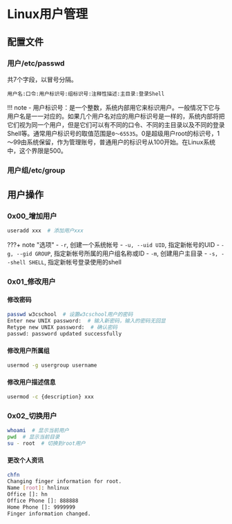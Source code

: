 # Linux用户管理

## 配置文件

### 用户/etc/passwd

共7个字段，以冒号分隔。

```
用户名:口令:用户标识号:组标识号:注释性描述:主目录:登录Shell
```

!!! note
    - 用户标识号：是一个整数，系统内部用它来标识用户。一般情况下它与用户名是一一对应的。如果几个用户名对应的用户标识号是一样的，系统内部将把它们视为同一个用户，但是它们可以有不同的口令、不同的主目录以及不同的登录Shell等。通常用户标识号的取值范围是`0～65535`。0是超级用户root的标识号，1～99由系统保留，作为管理账号，普通用户的标识号从100开始。在Linux系统中，这个界限是500。

### 用户组/etc/group

## 用户操作

### 0x00_增加用户

```bash
useradd xxx  # 添加用户xxx
```

???+ note "选项"
    - `-r`, 创建一个系统帐号
    - `-u, --uid UID`, 指定新帐号的UID
    - `-g, --gid GROUP`, 指定新帐号所属的用户组名称或ID
    - `-m`, 创建用户主目录
    - `-s, --shell SHELL`, 指定新帐号登录使用的shell

### 0x01_修改用户

#### 修改密码

```bash
passwd w3cschool  # 设置w3cschool用户的密码
Enter new UNIX password:  # 输入新密码，输入的密码无回显
Retype new UNIX password:  # 确认密码
passwd: password updated successfully
```

#### 修改用户所属组

```bash
usermod -g usergroup username
```

#### 修改用户描述信息

```bash
usermod -c {description} xxx
```

### 0x02_切换用户

```bash
whoami  # 显示当前用户
pwd  # 显示当前目录
su - root  # 切换到root用户
```

#### 更改个人资讯

```bash
chfn
Changing finger information for root.
Name [root]: hnlinux
Office []: hn
Office Phone []: 888888
Home Phone []: 9999999
Finger information changed.
```
